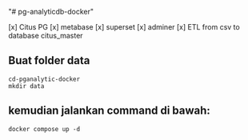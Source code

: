 "# pg-analyticdb-docker" 

[x] Citus PG
[x] metabase
[x] superset
[x] adminer
[x] ETL from csv to database citus_master

## Buat folder data
```
cd-pganalytic-docker
mkdir data
```
## kemudian jalankan command di bawah:
```
docker compose up -d
```
